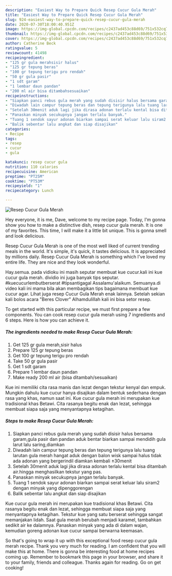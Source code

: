 ```yaml
---
description: "Easiest Way to Prepare Quick Resep Cucur Gula Merah"
title: "Easiest Way to Prepare Quick Resep Cucur Gula Merah"
slug: 924-easiest-way-to-prepare-quick-resep-cucur-gula-merah
date: 2020-07-30T18:00:40.951Z
image: https://img-global.cpcdn.com/recipes/c2437ad453c88d69/751x532cq70/resep-cucur-gula-merah-foto-resep-utama.jpg
thumbnail: https://img-global.cpcdn.com/recipes/c2437ad453c88d69/751x532cq70/resep-cucur-gula-merah-foto-resep-utama.jpg
cover: https://img-global.cpcdn.com/recipes/c2437ad453c88d69/751x532cq70/resep-cucur-gula-merah-foto-resep-utama.jpg
author: Catherine Beck
ratingvalue: 5
reviewcount: 41498
recipeingredient:
- "125 gr gula merahsisir halus"
- "125 gr tepung beras"
- "100 gr tepung terigu pro rendah"
- "50 gr gula pasir"
- "1 sdt garam"
- "1 lembar daun pandan"
- "200 ml air bisa ditambahsesuaikan"
recipeinstructions:
- "Siapkan panci rebus gula merah yang sudah disisir halus bersama garam,gula pasir dan pandan aduk bentar biarkan sampai mendidih gula larut lalu saring,diamkan"
- "Diwadah lain campur tepung beras dan tepung terigunya lalu tuang larutan gula merah hangat aduk dengan balon wisk sampai halus tidak ada adonan yang bergerindil diamkan kembali ±30menit"
- "Setelah 30menit aduk lagi jika dirasa adonan terlalu kental bisa ditambah air.hingga menghasilkan tekstur yang pas."
- "Panaskan minyak secukupnya jangan terlalu banyak."
- "Tuang 1 sendok sayur adonan biarkan sampai serat keluar lalu siram2 dengan minyak yang dipenggorengan"
- "Balik sebentar lalu angkat dan siap disajikan"
categories:
- Recipe
tags:
- resep
- cucur
- gula

katakunci: resep cucur gula 
nutrition: 110 calories
recipecuisine: American
preptime: "PT25M"
cooktime: "PT53M"
recipeyield: "1"
recipecategory: Lunch

---
```



![Resep Cucur Gula Merah](https://img-global.cpcdn.com/recipes/c2437ad453c88d69/751x532cq70/resep-cucur-gula-merah-foto-resep-utama.jpg)

Hey everyone, it is me, Dave, welcome to my recipe page. Today, I'm gonna show you how to make a distinctive dish, resep cucur gula merah. It is one of my favorites. This time, I will make it a little bit unique. This is gonna smell and look delicious.

Resep Cucur Gula Merah is one of the most well liked of current trending meals in the world. It's simple, it's quick, it tastes delicious. It is appreciated by millions daily. Resep Cucur Gula Merah is something which I've loved my entire life. They are nice and they look wonderful.

Hay.semua. pada vidioku ini masih seputar membuat kue cucur.kali ini kue cucur gula merah. dividio ini juga banyak tips seputar. #kuecucurlembutberserat #tipsantigagal Assalamu&#39;alaikum. Semuanya.di video kali ini mama bila akan membagikan tips bagaimana membuat kue cucur agar. Lihat juga resep Cucur Gula Merah enak lainnya. Setelah sekian kali bolos acara &#34;Beres Clover&#34; Alhamdulillah kali ini bisa setor resep.


To get started with this particular recipe, we must first prepare a few components. You can cook resep cucur gula merah using 7 ingredients and 6 steps. Here is how you can achieve it.

<!--inarticleads1-->

##### The ingredients needed to make Resep Cucur Gula Merah:

1. Get 125 gr gula merah,sisir halus
1. Prepare 125 gr tepung beras
1. Get 100 gr tepung terigu pro rendah
1. Take 50 gr gula pasir
1. Get 1 sdt garam
1. Prepare 1 lembar daun pandan
1. Make ready 200 ml air (bisa ditambah/sesuaikan)


Kue ini memiliki cita rasa manis dan lezat dengan tekstur kenyal dan empuk. Mungkin dahulu kue cucur hanya disajikan dalam bentuk sederhana dengan rasa yang khas, namun saat ini. Kue cucur gula merah ini merupakan kue tradisional khas Betawi. Cita rasanya begitu enak dan lezat, sehingga membuat siapa saja yang menyantapnya ketagihan. 

<!--inarticleads2-->

##### Steps to make Resep Cucur Gula Merah:

1. Siapkan panci rebus gula merah yang sudah disisir halus bersama garam,gula pasir dan pandan aduk bentar biarkan sampai mendidih gula larut lalu saring,diamkan
1. Diwadah lain campur tepung beras dan tepung terigunya lalu tuang larutan gula merah hangat aduk dengan balon wisk sampai halus tidak ada adonan yang bergerindil diamkan kembali ±30menit
1. Setelah 30menit aduk lagi jika dirasa adonan terlalu kental bisa ditambah air.hingga menghasilkan tekstur yang pas.
1. Panaskan minyak secukupnya jangan terlalu banyak.
1. Tuang 1 sendok sayur adonan biarkan sampai serat keluar lalu siram2 dengan minyak yang dipenggorengan
1. Balik sebentar lalu angkat dan siap disajikan


Kue cucur gula merah ini merupakan kue tradisional khas Betawi. Cita rasanya begitu enak dan lezat, sehingga membuat siapa saja yang menyantapnya ketagihan. Tekstur kue yang satu berserat sehingga sangat memanjakan lidah. Saat gula merah berubah menjadi karamel, tambahkan sedikit air ke dalamnya. Panaskan minyak yang ada di dalam wajan, kemudian goreng adonan kue cucur sampai berwarna keemasan. 

So that's going to wrap it up with this exceptional food resep cucur gula merah recipe. Thank you very much for reading. I am confident that you will make this at home. There is gonna be interesting food at home recipes coming up. Remember to bookmark this page in your browser, and share it to your family, friends and colleague. Thanks again for reading. Go on get cooking!
